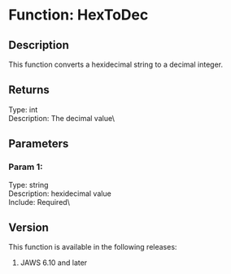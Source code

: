 # Function: HexToDec

## Description

This function converts a hexidecimal string to a decimal integer.

## Returns

Type: int\
Description: The decimal value\

## Parameters

### Param 1:

Type: string\
Description: hexidecimal value\
Include: Required\

## Version

This function is available in the following releases:

1.  JAWS 6.10 and later
